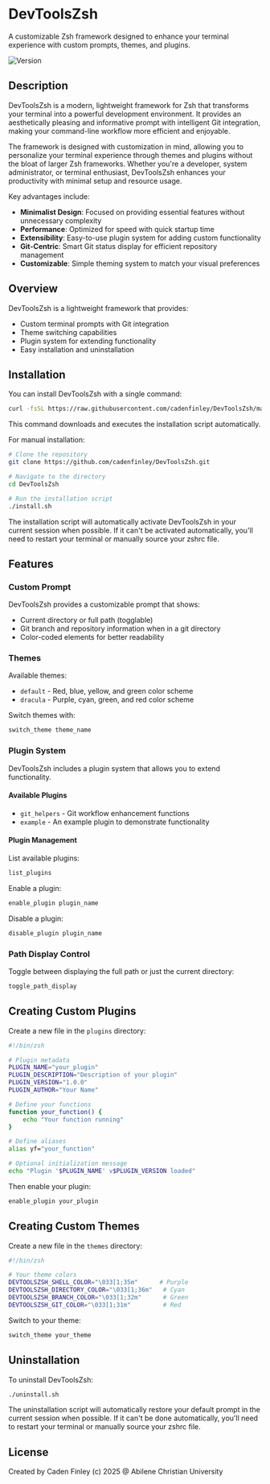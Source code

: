 # DevToolsZsh

A customizable Zsh framework designed to enhance your terminal experience with custom prompts, themes, and plugins.

![Version](https://img.shields.io/badge/version-1.0.0-blue.svg)

## Description

DevToolsZsh is a modern, lightweight framework for Zsh that transforms your terminal into a powerful development environment. It provides an aesthetically pleasing and informative prompt with intelligent Git integration, making your command-line workflow more efficient and enjoyable.

The framework is designed with customization in mind, allowing you to personalize your terminal experience through themes and plugins without the bloat of larger Zsh frameworks. Whether you're a developer, system administrator, or terminal enthusiast, DevToolsZsh enhances your productivity with minimal setup and resource usage.

Key advantages include:
- **Minimalist Design**: Focused on providing essential features without unnecessary complexity
- **Performance**: Optimized for speed with quick startup time
- **Extensibility**: Easy-to-use plugin system for adding custom functionality
- **Git-Centric**: Smart Git status display for efficient repository management
- **Customizable**: Simple theming system to match your visual preferences

## Overview

DevToolsZsh is a lightweight framework that provides:
- Custom terminal prompts with Git integration
- Theme switching capabilities
- Plugin system for extending functionality
- Easy installation and uninstallation

## Installation

You can install DevToolsZsh with a single command:

```bash
curl -fsSL https://raw.githubusercontent.com/cadenfinley/DevToolsZsh/main/install.sh | bash
```

This command downloads and executes the installation script automatically.

For manual installation:

```bash
# Clone the repository
git clone https://github.com/cadenfinley/DevToolsZsh.git

# Navigate to the directory
cd DevToolsZsh

# Run the installation script
./install.sh
```

The installation script will automatically activate DevToolsZsh in your current session when possible. If it can't be activated automatically, you'll need to restart your terminal or manually source your zshrc file.

## Features

### Custom Prompt

DevToolsZsh provides a customizable prompt that shows:
- Current directory or full path (togglable)
- Git branch and repository information when in a git directory
- Color-coded elements for better readability

### Themes

Available themes:
- `default` - Red, blue, yellow, and green color scheme
- `dracula` - Purple, cyan, green, and red color scheme

Switch themes with:
```bash
switch_theme theme_name
```

### Plugin System

DevToolsZsh includes a plugin system that allows you to extend functionality.

#### Available Plugins

- `git_helpers` - Git workflow enhancement functions
- `example` - An example plugin to demonstrate functionality

#### Plugin Management

List available plugins:
```bash
list_plugins
```

Enable a plugin:
```bash
enable_plugin plugin_name
```

Disable a plugin:
```bash
disable_plugin plugin_name
```

### Path Display Control

Toggle between displaying the full path or just the current directory:
```bash
toggle_path_display
```

## Creating Custom Plugins

Create a new file in the `plugins` directory:

```bash
#!/bin/zsh

# Plugin metadata
PLUGIN_NAME="your_plugin"
PLUGIN_DESCRIPTION="Description of your plugin"
PLUGIN_VERSION="1.0.0"
PLUGIN_AUTHOR="Your Name"

# Define your functions
function your_function() {
    echo "Your function running"
}

# Define aliases
alias yf="your_function"

# Optional initialization message
echo "Plugin '$PLUGIN_NAME' v$PLUGIN_VERSION loaded"
```

Then enable your plugin:
```bash
enable_plugin your_plugin
```

## Creating Custom Themes

Create a new file in the `themes` directory:

```bash
#!/bin/zsh

# Your theme colors
DEVTOOLSZSH_SHELL_COLOR="\033[1;35m"      # Purple
DEVTOOLSZSH_DIRECTORY_COLOR="\033[1;36m"   # Cyan
DEVTOOLSZSH_BRANCH_COLOR="\033[1;32m"      # Green
DEVTOOLSZSH_GIT_COLOR="\033[1;31m"         # Red
```

Switch to your theme:
```bash
switch_theme your_theme
```

## Uninstallation

To uninstall DevToolsZsh:

```bash
./uninstall.sh
```

The uninstallation script will automatically restore your default prompt in the current session when possible. If it can't be done automatically, you'll need to restart your terminal or manually source your zshrc file.

## License

Created by Caden Finley (c) 2025 @ Abilene Christian University
